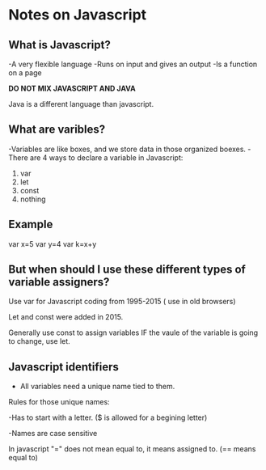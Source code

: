 # Notes on Javascript

## What is Javascript?

-A very flexible language
-Runs on input and gives an output
-Is a function on a page

**DO NOT MIX JAVASCRIPT AND JAVA**

Java is a different language than javascript.

## What are varibles?

-Variables are like boxes, and we store data in those organized boexes.
-There are 4 ways to declare a variable in Javascript:

1. var
2. let
3. const
4. nothing

## Example

var x=5
var y=4
var k=x+y

## But when should I use these different types of variable assigners?

Use var for Javascript coding from 1995-2015 ( use in old browsers)

Let and const were added in 2015.

Generally use const to assign variables
 IF the vaule of the variable is going to change, use let.
 
## Javascript identifiers

- All variables need a unique name tied to them.

Rules for those unique names:

-Has to start with a letter. ($ is allowed for a begining letter)

-Names are case sensitive

In javascript "=" does not mean equal to, it means assigned to. (== means equal to)
